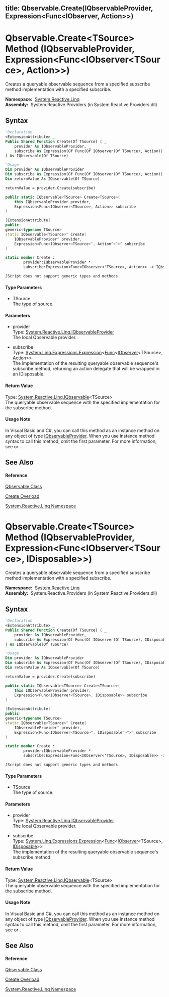 title: Qbservable.Create<TSource>(IQbservableProvider, Expression<Func<IObserver<TSource>, Action>>)
---
# Qbservable.Create\<TSource\> Method (IQbservableProvider, Expression\<Func\<IObserver\<TSource\>, Action\>\>)

Creates a queryable observable sequence from a specified subscribe method implementation with a specified subscribe.

**Namespace:**  [System.Reactive.Linq](System.Reactive.Linq\System.Reactive.Linq.md)  
**Assembly:**  System.Reactive.Providers (in System.Reactive.Providers.dll)

## Syntax

```vb
'Declaration
<ExtensionAttribute> _
Public Shared Function Create(Of TSource) ( _
    provider As IQbservableProvider, _
    subscribe As Expression(Of Func(Of IObserver(Of TSource), Action)) _
) As IQbservable(Of TSource)
```

```vb
'Usage
Dim provider As IQbservableProvider
Dim subscribe As Expression(Of Func(Of IObserver(Of TSource), Action))
Dim returnValue As IQbservable(Of TSource)

returnValue = provider.Create(subscribe)
```

```csharp
public static IQbservable<TSource> Create<TSource>(
    this IQbservableProvider provider,
    Expression<Func<IObserver<TSource>, Action>> subscribe
)
```

```c++
[ExtensionAttribute]
public:
generic<typename TSource>
static IQbservable<TSource>^ Create(
    IQbservableProvider^ provider, 
    Expression<Func<IObserver<TSource>^, Action^>^>^ subscribe
)
```

```fsharp
static member Create : 
        provider:IQbservableProvider * 
        subscribe:Expression<Func<IObserver<'TSource>, Action>> -> IQbservable<'TSource> 
```

```jscript
JScript does not support generic types and methods.
```

#### Type Parameters

- TSource  
  The type of source.

#### Parameters

- provider  
  Type: [System.Reactive.Linq.IQbservableProvider](IQbservableProvider\IQbservableProvider.md)  
  The local Qbservable provider.

- subscribe  
  Type: [System.Linq.Expressions.Expression](https://msdn.microsoft.com/en-us/library/Bb335710)\<[Func](https://msdn.microsoft.com/en-us/library/Bb549151)\<[IObserver](https://msdn.microsoft.com/en-us/library/Dd783449)\<TSource\>, [Action](https://msdn.microsoft.com/en-us/library/Bb534741)\>\>  
  The implementation of the resulting queryable observable sequence's subscribe method, returning an action delegate that will be wrapped in an IDisposable.

#### Return Value

Type: [System.Reactive.Linq.IQbservable](IQbservable\IQbservable(TSource).md)\<TSource\>  
The queryable observable sequence with the specified implementation for the subscribe method.

#### Usage Note

In Visual Basic and C\#, you can call this method as an instance method on any object of type [IQbservableProvider](IQbservableProvider\IQbservableProvider.md). When you use instance method syntax to call this method, omit the first parameter. For more information, see [](https://msdn.microsoft.com/en-us/library/Bb384936) or [](https://msdn.microsoft.com/en-us/library/Bb383977).

## See Also

#### Reference

[Qbservable Class](Qbservable\Qbservable.md)

[Create Overload](Create\Qbservable.Create.md)

[System.Reactive.Linq Namespace](System.Reactive.Linq\System.Reactive.Linq.md)









# Qbservable.Create\<TSource\> Method (IQbservableProvider, Expression\<Func\<IObserver\<TSource\>, IDisposable\>\>)

Creates a queryable observable sequence from a specified subscribe method implementation with a specified subscribe.

**Namespace:**  [System.Reactive.Linq](System.Reactive.Linq\System.Reactive.Linq.md)  
**Assembly:**  System.Reactive.Providers (in System.Reactive.Providers.dll)

## Syntax

```vb
'Declaration
<ExtensionAttribute> _
Public Shared Function Create(Of TSource) ( _
    provider As IQbservableProvider, _
    subscribe As Expression(Of Func(Of IObserver(Of TSource), IDisposable)) _
) As IQbservable(Of TSource)
```

```vb
'Usage
Dim provider As IQbservableProvider
Dim subscribe As Expression(Of Func(Of IObserver(Of TSource), IDisposable))
Dim returnValue As IQbservable(Of TSource)

returnValue = provider.Create(subscribe)
```

```csharp
public static IQbservable<TSource> Create<TSource>(
    this IQbservableProvider provider,
    Expression<Func<IObserver<TSource>, IDisposable>> subscribe
)
```

```c++
[ExtensionAttribute]
public:
generic<typename TSource>
static IQbservable<TSource>^ Create(
    IQbservableProvider^ provider, 
    Expression<Func<IObserver<TSource>^, IDisposable^>^>^ subscribe
)
```

```fsharp
static member Create : 
        provider:IQbservableProvider * 
        subscribe:Expression<Func<IObserver<'TSource>, IDisposable>> -> IQbservable<'TSource> 
```

```jscript
JScript does not support generic types and methods.
```

#### Type Parameters

- TSource  
  The type of source.

#### Parameters

- provider  
  Type: [System.Reactive.Linq.IQbservableProvider](IQbservableProvider\IQbservableProvider.md)  
  The local Qbservable provider.

- subscribe  
  Type: [System.Linq.Expressions.Expression](https://msdn.microsoft.com/en-us/library/Bb335710)\<[Func](https://msdn.microsoft.com/en-us/library/Bb549151)\<[IObserver](https://msdn.microsoft.com/en-us/library/Dd783449)\<TSource\>, [IDisposable](https://msdn.microsoft.com/en-us/library/aax125c9)\>\>  
  The implementation of the resulting queryable observable sequence's subscribe method.

#### Return Value

Type: [System.Reactive.Linq.IQbservable](IQbservable\IQbservable(TSource).md)\<TSource\>  
The queryable observable sequence with the specified implementation for the subscribe method.

#### Usage Note

In Visual Basic and C\#, you can call this method as an instance method on any object of type [IQbservableProvider](IQbservableProvider\IQbservableProvider.md). When you use instance method syntax to call this method, omit the first parameter. For more information, see [](https://msdn.microsoft.com/en-us/library/Bb384936) or [](https://msdn.microsoft.com/en-us/library/Bb383977).

## See Also

#### Reference

[Qbservable Class](Qbservable\Qbservable.md)

[Create Overload](Create\Qbservable.Create.md)

[System.Reactive.Linq Namespace](System.Reactive.Linq\System.Reactive.Linq.md)








